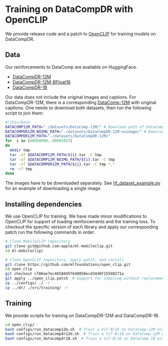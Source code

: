 # Training on DataCompDR with OpenCLIP
We provide release code and a patch to
[OpenCLIP](https://github.com/mlfoundations/open_clip/tree/main/src/open_clip) 
for training models on DataCompDR.

## Data
Our reinforcements to DataComp are available on HuggingFace.
- [DataCompDR-12M](https://huggingface.co/datasets/apple/DataCompDR-12M)
- [DataCompDR-12M-BFloat16](https://huggingface.co/datasets/apple/DataCompDR-12M-bf16)
- [DataCompDR-1B](https://huggingface.co/datasets/apple/DataCompDR-1B)

Our data does not include the original images and captions. For DataCompDR-12M, 
there is a corresponding 
[DataComp-12M](https://huggingface.co/datasets/mlfoundations/DataComp-12M) with 
original captions. One needs to download both datasets, then run the following 
script to join them:
```bash
#!/bin/bash
DATACOMP12M_PATH="./datasets/DataComp-12M/" # Download path of DataComp-12M from HF
DATACOMPDR12M_NOIMG_PATH="./datasets/DataCompDR-12M-noimage/" # Download path of DataCompDR-12M from HF
DATACOMPDR12M_PATH="./datasets/DataCompDR-12M/"
for  i in {00000000..00001023}
do
  mkdir tmp
  tar -xf $DATACOMP12M_PATH/${i}.tar -C tmp
  tar -xf $DATACOMP12M_NOIMG_PATH/${i}.tar -C tmp
  tar -cf $DATACOMPDR12M_PATH/${i}.tar -C tmp *.*
  rm -rf tmp
done
```

The images have to be downloaded separately. See 
[hf_dataset_example.py](../hf_dataset_example.py) for an example of downloading 
a single image.

## Installing dependencies

We use OpenCLIP for training. We have made minor modifications to OpenCLIP for 
support of loading reinforcements and the training loss. To checkout the 
specific version of each library and apply our corresponding patch run the 
following commands in order:
```bash
# Clone MobileCLIP repository
git clone git@github.com:apple/ml-mobileclip.git
cd ml-mobileclip/

# Clone OpenCLIP repository, apply patch, and install
git clone https://github.com/mlfoundations/open_clip.git
cd open_clip
git checkout cf86ee7ec4658845f640858ecd34d0f15588271a
git apply ../open_clip.patch  # Support for sampling without replacement
cp ../configs/ ./ -r
cp ../dr/ ./src/training/ -r
```

## Training

We provide scripts for training on DataCompDR-12M and DataCompDR-1B.

```bash
cd open_clip/
bash configs/run_datacomp12m.sh  # Train a ViT-B/16 on DataComp-12M without DR
bash configs/run_datacompdr12m.sh  # Train a ViT-B/16 on DataComp-12M with DR
bash configs/run_datacompdr1B.sh  # Train a ViT-B/16 on DataComp-1B with DR
```
